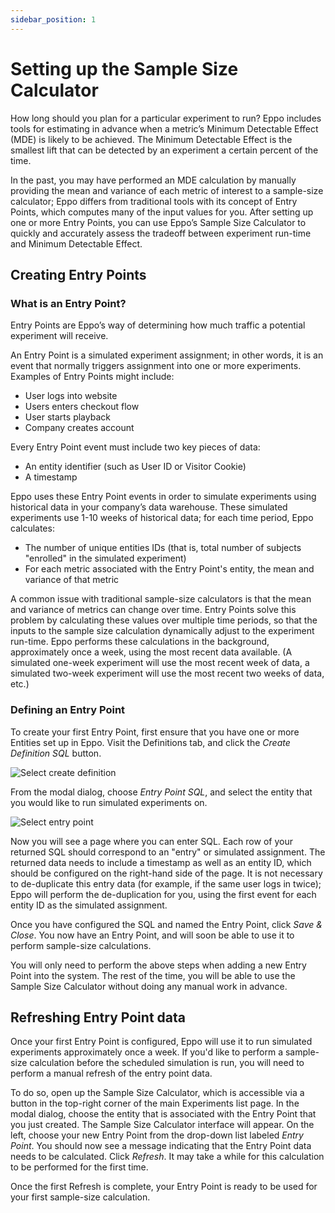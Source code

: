 ```yaml
---
sidebar_position: 1
---
```


# Setting up the Sample Size Calculator

How long should you plan for a particular experiment to run? Eppo includes tools for estimating in advance when a metric’s Minimum Detectable Effect (MDE) is likely to be achieved. The Minimum Detectable Effect is the smallest lift that can be detected by an experiment a certain percent of the time.

In the past, you may have performed an MDE calculation by manually providing the mean and variance of each metric of interest to a sample-size calculator; Eppo differs from traditional tools with its concept of Entry Points, which computes many of the input values for you. After setting up one or more Entry Points, you can use Eppo’s Sample Size Calculator to quickly and accurately assess the tradeoff between experiment run-time and Minimum Detectable Effect.

## Creating Entry Points

### What is an Entry Point?

Entry Points are Eppo’s way of determining how much traffic a potential experiment will receive.

An Entry Point is a simulated experiment assignment; in other words, it is an event that normally triggers assignment into one or more experiments. Examples of Entry Points might include:

- User logs into website
- Users enters checkout flow
- User starts playback
- Company creates account

Every Entry Point event must include two key pieces of data:

- An entity identifier (such as User ID or Visitor Cookie)
- A timestamp

Eppo uses these Entry Point events in order to simulate experiments using historical data in your company’s data warehouse. These simulated experiments use 1-10 weeks of historical data; for each time period, Eppo calculates:

- The number of unique entities IDs (that is, total number of subjects "enrolled" in the simulated experiment)
- For each metric associated with the Entry Point's entity, the mean and variance of that metric

A common issue with traditional sample-size calculators is that the mean and variance of metrics can change over time. Entry Points solve this problem by calculating these values over multiple time periods, so that the inputs to the sample size calculation dynamically adjust to the experiment run-time. Eppo performs these calculations in the background, approximately once a week, using the most recent data available. (A simulated one-week experiment will use the most recent week of data, a simulated two-week experiment will use the most recent two weeks of data, etc.)

### Defining an Entry Point

To create your first Entry Point, first ensure that you have one or more Entities set up in Eppo. Visit the Definitions tab, and click the _Create Definition SQL_ button.

![Select create definition](/img/planning-experiments/select-create-definition.png)

From the modal dialog, choose _Entry Point SQL_, and select the entity that you would like to run simulated experiments on.

![Select entry point](/img/planning-experiments/select-entry-point.png)

Now you will see a page where you can enter SQL. Each row of your returned SQL should correspond to an "entry" or simulated assignment. The returned data needs to include a timestamp as well as an entity ID, which should be configured on the right-hand side of the page. It is not necessary to de-duplicate this entry data (for example, if the same user logs in twice); Eppo will perform the de-duplication for you, using the first event for each entity ID as the simulated assignment.

Once you have configured the SQL and named the Entry Point, click _Save & Close_. You now have an Entry Point, and will soon be able to use it to perform sample-size calculations.

You will only need to perform the above steps when adding a new Entry Point into the system. The rest of the time, you will be able to use the Sample Size Calculator without doing any manual work in advance.

## Refreshing Entry Point data

Once your first Entry Point is configured, Eppo will use it to run simulated experiments approximately once a week. If you'd like to perform a sample-size calculation before the scheduled simulation is run, you will need to perform a manual refresh of the entry point data.

To do so, open up the Sample Size Calculator, which is accessible via a button in the top-right corner of the main Experiments list page. In the modal dialog, choose the entity that is associated with the Entry Point that you just created. The Sample Size Calculator interface will appear. On the left, choose your new Entry Point from the drop-down list labeled _Entry Point_. You should now see a message indicating that the Entry Point data needs to be calculated. Click _Refresh_. It may take a while for this calculation to be performed for the first time.

Once the first Refresh is complete, your Entry Point is ready to be used for your first sample-size calculation.
